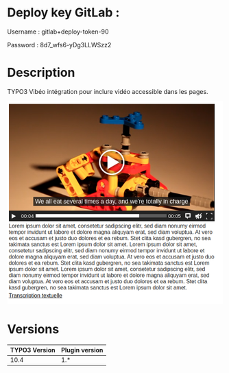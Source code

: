 # Deploy key GitLab :

Username : gitlab+deploy-token-90

Password : 8d7_wfs6-yDg3LLWSzz2

# Description

TYPO3 Vibéo intégration pour inclure vidéo accessible dans les pages.

![Screenshot](./doc/screenshot.png)

# Versions

| TYPO3 Version 	| Plugin version 	|
|-	|-	|
| 10.4 	| 1.* 	|